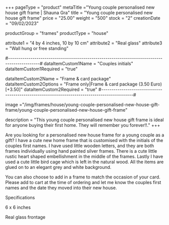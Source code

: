 +++
pageType = "product"
metaTitle ="Young couple personalised new house gift frame | Shauna Gra"
title = "Young couple personalised new house gift frame"
price = "25.00"
weight = "500"
stock = "2"
creationDate = "09/02/2023"

productGroup = "frames"
productType = "house"

attribute1 = "4 by 4 inches, 10 by 10 cm" 
attribute2 = "Real glass"
attribute3 = "Wall hung or free standing"

#---------------------------------------------------------------------------------------------#
dataItemCustom1Name = "Couples initials"
dataItemCustom1Required = "true"

dataItemCustom2Name = "Frame & card package"
dataItemCustom2Options = "Frame only|Frame & card package (3.50 Euro)[+3.50]"
dataItemCustom2Required = "true"
#---------------------------------------------------------------------------------------------#

image ="/img/frames/house/young-couple-personalised-new-house-gift-frame/young-couple-personalised-new-house-gift-frame"

description = "This young couple personalised new house gift frame is ideal for anyone buying their first home. They will remember you forever!!."
+++

Are you looking for a personalised new house frame for a young couple as a gift? I have a cute new home frame that is customised with the initials of the couples first names. I have used little wooden letters, and they are both frames individually using hand painted silver frames. There is a cute little rustic heart shaped embellishment in the middle of the frames. Lastly I have used a cute little bird cage which is left in the natural wood. All the items are glued on to an elegant grey and white background.

You can also choose to add in a frame to match the occasion of your card. Please add to cart at the time of ordering and let me know the couples first names and the date they moved into their new house.

Specifications

6 x 6 inches

Real glass frontage
